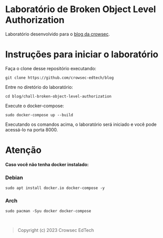 # Laboratório de Broken Object Level Authorization
Laboratório desenvolvido para o [blog da crowsec](https://blog.crowsec.com.br/).

# Instruções para iniciar o laboratório
Faça o clone desse repositório executando:
```
git clone https://github.com/crowsec-edtech/blog
```

Entre no diretório do laboratório:
```
cd blog/chall-broken-object-level-authorization
```

Execute o docker-compose:
```
sudo docker-compose up --build
```

Executando os comandos acima, o laboratório será iniciado e você pode acessá-lo na porta 8000.

# Atenção
#### Caso você não tenha docker instalado:

### Debian
```
sudo apt install docker.io docker-compose -y
```
### Arch
```
sudo pacman -Syu docker docker-compose
```
<br/>

> Copyright (c) 2023 Crowsec EdTech